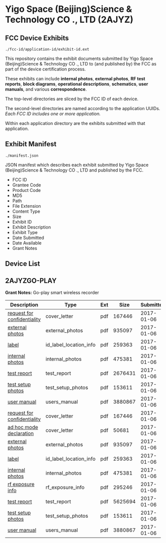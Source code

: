 # Yigo Space (Beijing)Science & Technology CO ., LTD (2AJYZ)
## FCC Device Exhibits

```
./fcc-id/application-id/exhibit-id.ext
```

This repository contains the exhibit documents submitted by Yigo Space (Beijing)Science & Technology CO ., LTD to (and published by) the FCC as part of the device certification process.

These exhibits can include **internal photos**, **external photos**, **RF test reports**, **block diagrams**, **operational descriptions**, **schematics**, **user manuals**, and various **correspondence**.

The top-level directories are sliced by the FCC ID of each device.

The second-level directories are named according to the application UUIDs. *Each FCC ID includes one or more application.*

Within each application directory are the exhibits submitted with that application. 

## Exhibit Manifest

```
./manifest.json
```

JSON manifest which describes each exhibit submitted by Yigo Space (Beijing)Science & Technology CO ., LTD and published by the FCC.

- FCC ID
- Grantee Code
- Product Code
- MD5
- Path
- File Extension
- Content Type
- Size
- Exhibit ID
- Exhibit Description
- Exhibit Type
- Date Submitted
- Date Available
- Grant Notes

## Device List
## 2AJYZGO-PLAY
**Grant Notes:** Go-play smart wireless recorder

| Description | Type | Ext | Size | Submitted | Available |
| ----------- | ---- | --- | ---- | --------- | --------- |
| [request for confidentiality](2AJYZGO-PLAY/a610cc0980c98c2711f1b7d2c9d43118/3249381.pdf) | cover_letter | pdf | 167446 | 2017-01-06 | 2017-01-06 |
| [external photos](2AJYZGO-PLAY/a610cc0980c98c2711f1b7d2c9d43118/3249382.pdf) | external_photos | pdf | 935097 | 2017-01-06 | 2017-01-06 |
| [label](2AJYZGO-PLAY/a610cc0980c98c2711f1b7d2c9d43118/3249383.pdf) | id_label_location_info | pdf | 259363 | 2017-01-06 | 2017-01-06 |
| [internal photos](2AJYZGO-PLAY/a610cc0980c98c2711f1b7d2c9d43118/3249385.pdf) | internal_photos | pdf | 475381 | 2017-01-06 | 2017-01-06 |
| [test report](2AJYZGO-PLAY/a610cc0980c98c2711f1b7d2c9d43118/3249397.pdf) | test_report | pdf | 2676431 | 2017-01-06 | 2017-01-06 |
| [test setup photos](2AJYZGO-PLAY/a610cc0980c98c2711f1b7d2c9d43118/3249387.pdf) | test_setup_photos | pdf | 153611 | 2017-01-06 | 2017-01-06 |
| [user manual](2AJYZGO-PLAY/a610cc0980c98c2711f1b7d2c9d43118/3249388.pdf) | users_manual | pdf | 3880867 | 2017-01-06 | 2017-01-06 |
| [request for confidentiality](2AJYZGO-PLAY/79730752677762f25eecf61017030ae8/3249381.pdf) | cover_letter | pdf | 167446 | 2017-01-06 | 2017-01-06 |
| [ad hoc mode declaration](2AJYZGO-PLAY/79730752677762f25eecf61017030ae8/3249389.pdf) | cover_letter | pdf | 50681 | 2017-01-06 | 2017-01-06 |
| [external photos](2AJYZGO-PLAY/79730752677762f25eecf61017030ae8/3249382.pdf) | external_photos | pdf | 935097 | 2017-01-06 | 2017-01-06 |
| [label](2AJYZGO-PLAY/79730752677762f25eecf61017030ae8/3249383.pdf) | id_label_location_info | pdf | 259363 | 2017-01-06 | 2017-01-06 |
| [internal photos](2AJYZGO-PLAY/79730752677762f25eecf61017030ae8/3249385.pdf) | internal_photos | pdf | 475381 | 2017-01-06 | 2017-01-06 |
| [rf exposure info](2AJYZGO-PLAY/79730752677762f25eecf61017030ae8/3249386.pdf) | rf_exposure_info | pdf | 295246 | 2017-01-06 | 2017-01-06 |
| [test report](2AJYZGO-PLAY/79730752677762f25eecf61017030ae8/3249384.pdf) | test_report | pdf | 5625694 | 2017-01-06 | 2017-01-06 |
| [test setup photos](2AJYZGO-PLAY/79730752677762f25eecf61017030ae8/3249387.pdf) | test_setup_photos | pdf | 153611 | 2017-01-06 | 2017-01-06 |
| [user manual](2AJYZGO-PLAY/79730752677762f25eecf61017030ae8/3249388.pdf) | users_manual | pdf | 3880867 | 2017-01-06 | 2017-01-06 |
